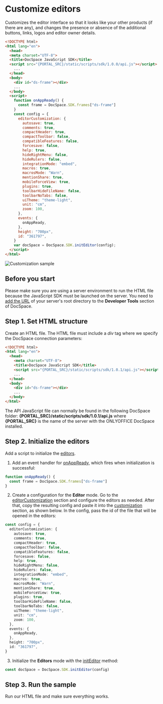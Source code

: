 # Customize editors

Customizes the editor interface so that it looks like your other products (if there are any), and changes the presence or absence of the additional buttons, links, logos and editor owner details.

``` html
<!DOCTYPE html>
<html lang="en">
  <head>
  <meta charset="UTF-8">
  <title>DocSpace JavaScript SDK</title>
  <script src="{PORTAL_SRC}/static/scripts/sdk/1.0.0/api.js"></script>
    ...
  </head>
  <body>
    <div id="ds-frame"></div>
    ...
  </body>
  <script>
    function onAppReady() {
      const frame = DocSpace.SDK.frames["ds-frame"]
    }
    const config = {
      editorCustomization: {
        autosave: true,
        comments: true,
        compactHeader: true,
        compactToolbar: false,
        compatibleFeatures: false,
        forcesave: false,
        help: true,
        hideRightMenu: false,
        hideRulers: false,
        integrationMode: "embed",
        macros: true,
        macrosMode: "Warn",
        mentionShare: true,
        mobileForceView: true,
        plugins: true,
        toolbarHideFileName: false,
        toolbarNoTabs: false,
        uiTheme: "theme-light",
        unit: "cm",
        zoom: 100,
      },
      events: {
        onAppReady,
      },
      height: "700px",
      id: "361797",
    }
    var docSpace = DocSpace.SDK.initEditor(config);   
  </script>
</html>
```

![Customization sample](/assets/images/docspace/customization-of-editors.svg)

## Before you start

Please make sure you are using a server environment to run the HTML file because the JavaScript SDK must be launched on the server.
You need to [add the URL](../get-started/get-started.md#step-1-specifying-the-docspace-url) of your server's root directory to the **Developer Tools** section of DocSpace.

## Step 1. Set HTML structure

Create an HTML file. The HTML file must include a *div* tag where we specify the DocSpace connection parameters:

``` html
<!DOCTYPE html>
<html lang="en">
  <head>
    <meta charset="UTF-8">
    <title>DocSpace JavaScript SDK</title>
    <script src="{PORTAL_SRC}/static/scripts/sdk/1.0.1/api.js"></script>
    ...
  </head>
  <body>
    <div id="ds-frame"></div>
    ...
  </body>
</html>
```

The API JavaScript file can normally be found in the following DocSpace folder: **\{PORTAL_SRC\}/static/scripts/sdk/1.0.1/api.js** where **\{PORTAL_SRC\}** is the name of the server with the ONLYOFFICE DocSpace installed.

## Step 2. Initialize the editors

Add a script to initialize the [editors](../usage-sdk/initialization-modes/editor.md).

1. Add an event handler for [onAppReady](../usage-sdk/events.md#onappready), which fires when initialization is successful:

``` ts
function onAppReady() {
  const frame = DocSpace.SDK.frames["ds-frame"]
}
```

2. Create a configuration for the **Editor** mode. Go to the [editorCustomization](../usage-sdk/config.md#editorcustomization) section and configure the editors as needed.
After that, copy the resulting config and paste it into the [customization](../../../docs/docs-api/usage-api/config/editor/customization/customization-standard-branding.md) section, as shown below. In the config, pass the id of the file that will be opened in the editors:

``` ts
const config = {
  editorCustomization: {
    autosave: true,
    comments: true,
    compactHeader: true,
    compactToolbar: false,
    compatibleFeatures: false,
    forcesave: false,
    help: true,
    hideRightMenu: false,
    hideRulers: false,
    integrationMode: "embed",
    macros: true,
    macrosMode: "Warn",
    mentionShare: true,
    mobileForceView: true,
    plugins: true,
    toolbarHideFileName: false,
    toolbarNoTabs: false,
    uiTheme: "theme-light",
    unit: "cm",
    zoom: 100,
  },
  events: {
    onAppReady,
  },
  height: "700px",
  id: "361797",
}
```

3. Initialize the <b>Editors</b> mode with the [initEditor](../usage-sdk/methods.md#initeditor) method:

```ts
const docSpace = DocSpace.SDK.initEditor(config)
```

## Step 3. Run the sample

Run our HTML file and make sure everything works.
